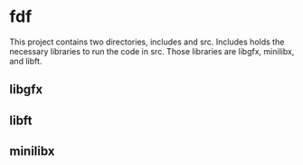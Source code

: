 # fdf
This project contains two directories, includes and src. Includes holds the necessary libraries to run the code in src.
Those libraries are libgfx, minilibx, and libft.

## libgfx

## libft

## minilibx
